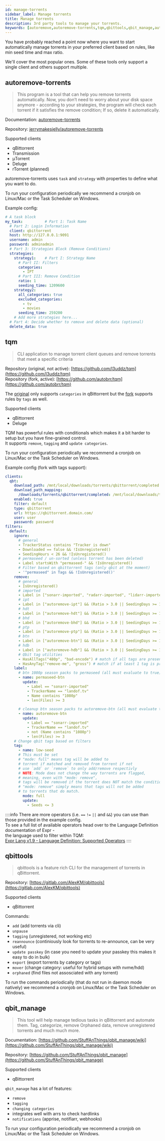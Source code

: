 ```yaml
---
id: manage-torrents
sidebar_label: Manage torrents
title: Manage torrents
description: 3rd party tools to manage your torrents.
keywords: [autoremove,autoremove-torrents,tqm,qbittools,qbit_manage,autodelete,delete,remove,tag,tagging]
---
```


You have probably reached a point now where you want to start automatically manage torrents in your preferred client based on rules, like min seed time and max ratio.

We'll cover the most popular ones. Some of these tools only support a single client and others support multiple.

## autoremove-torrents

> This program is a tool that can help you remove torrents automatically. Now, you don’t need to worry about your disk space anymore - according to your strategies, the program will check each torrent if it satisfies the remove condition; If so, delete it automatically.

Documentation: [autoremove-torrents](https://autoremove-torrents.readthedocs.io/en/latest/)

Repository: [jerrymakesjelly/autoremove-torrents](https://github.com/jerrymakesjelly/autoremove-torrents)

Supported clients
* qBittorrent
* Transmission
* μTorrent
* Deluge
* rTorrent (planned)

autoremove-torrents uses `task` and `strategy` with properties to define what you want to do. 

To run your configuration periodically we recommend a cronjob on Linux/Mac or the Task Scheduler on Windows.

Example config:

```yaml
# A task block
my_task:          # Part 1: Task Name
  # Part 2: Login Information
  client: qbittorrent
  host: http://127.0.0.1:9091
  username: admin
  password: adminadmin
  # Part 3: Strategies Block (Remove Conditions)
  strategies:
    strategy1:    # Part I: Strategy Name
      # Part II: Filters
      categories:
        - IPT
      # Part III: Remove Condition
      ratio: 1
      seeding_time: 1209600
    strategy2:
      all_categories: true
      excluded_categories:
        - tv
        - movies
      seeding_time: 259200
    # Add more strategies here...
  # Part 4: Decide whether to remove and delete data (optional)
  delete_data: true
```

## tqm

> CLI application to manage torrent client queues and remove torrents that meet a specific criteria 

Repository (original, not active): [https://github.com/l3uddz/tqm](https://github.com/l3uddz/tqm)  
Repository (fork, active): [https://github.com/autobrr/tqm](https://github.com/autobrr/tqm)

The [original](https://github.com/l3uddz/tqm) only supports `categories` in qBittorrent but the [fork](https://github.com/autobrr/tqm) supports rules by `tags` as well.

Supported clients
* qBittorrent
* Deluge

TQM has powerful rules with conditionals which makes it a bit harder to setup but you have fine-grained control.  
It supports `remove`, `tagging` and `update categories`.  

To run your configuration periodically we recommend a cronjob on Linux/Mac or the Task Scheduler on Windows.

Example config (fork with tags support):

```yaml
clients:
  qbt:
    download_path: /mnt/local/downloads/torrents/qbittorrent/completed
    download_path_mapping:
      /downloads/torrents/qbittorrent/completed: /mnt/local/downloads/torrents/qbittorrent/completed
    enabled: true
    filter: default
    type: qbittorrent
    url: https://qbittorrent.domain.com/
    user: user
    password: password
filters:
  default:
    ignore:
      # general
      - TrackerStatus contains "Tracker is down"
      - Downloaded == false && !IsUnregistered()
      - SeedingHours < 26 && !IsUnregistered()
      # permaseed / un-sorted (unless torrent has been deleted)
      - Label startsWith "permaseed-" && !IsUnregistered()
      # Filter based on qbittorrent tags (only qbit at the moment)
      - '"permaseed" in Tags && !IsUnregistered()'
    remove:
      # general
      - IsUnregistered()
      # imported
      - Label in ["sonarr-imported", "radarr-imported", "lidarr-imported"] && (Ratio > 4.0 || SeedingDays >= 15.0)
      # ipt
      - Label in ["autoremove-ipt"] && (Ratio > 3.0 || SeedingDays >= 15.0)
      # hdt
      - Label in ["autoremove-hdt"] && (Ratio > 3.0 || SeedingDays >= 15.0)
      # bhd
      - Label in ["autoremove-bhd"] && (Ratio > 3.0 || SeedingDays >= 15.0)
      # ptp
      - Label in ["autoremove-ptp"] && (Ratio > 3.0 || SeedingDays >= 15.0)
      # btn
      - Label in ["autoremove-btn"] && (Ratio > 3.0 || SeedingDays >= 15.0)
      # hdb
      - Label in ["autoremove-hdb"] && (Ratio > 3.0 || SeedingDays >= 15.0)
      # Qbit tag utilities
      - HasAllTags("480p", "bad-encode") # match if all tags are present
      - HasAnyTag("remove-me", "gross") # match if at least 1 tag is present
    label:
      # btn 1080p season packs to permaseed (all must evaluate to true)
      - name: permaseed-btn
        update:
          - Label == "sonarr-imported"
          - TrackerName == "landof.tv"
          - Name contains "1080p"
          - len(Files) >= 3

      # cleanup btn season packs to autoremove-btn (all must evaluate to true)
      - name: autoremove-btn
        update:
          - Label == "sonarr-imported"
          - TrackerName == "landof.tv"
          - not (Name contains "1080p")
          - len(Files) >= 3
    # Change qbit tags based on filters
    tag:
      - name: low-seed
      # This must be set
      # "mode: full" means tag will be added to
      # torrent if matched and removed from torrent if not
      # use `add` or `remove` to only add/remove respectivly
      # NOTE: Mode does not change the way torrents are flagged,
      # meaning, even with "mode: remove",
      # tags will be removed if the torrent does NOT match the conditions.
      # "mode: remove" simply means that tags will not be added
      # to torrents that do match.
        mode: full
        update:
          - Seeds <= 3
```

::::info
There are more operators (i.e. `==` `!=` `||` and `&&`) you can use than those provided in the example config.  
To see a full list of available operators head over to the Language Definition documentation of Expr -  
the language used to filter within TQM:  
[Expr Lang v1.9 - Language Definition: Supported Operators](https://expr-lang.org/docs/v1.9/language-definition#supported-operators)
::::

## qbittools

> qbittools is a feature rich CLI for the management of torrents in qBittorrent.

Repository: [https://gitlab.com/AlexKM/qbittools](https://gitlab.com/AlexKM/qbittools)

Supported clients
* qBittorrent

Commands:
- `add` (add torrents via cli)
- `unpause`
- `tagging` (unregistered, not working etc)
- `reannounce` (continiously look for torrents to re-announce, can be very useful)
- `update passkey` (in case you need to update your passkey this makes it easy to do in bulk)
- `export` (export torrents by category or tags)
- `mover` (change category: useful for hybrid setups with nvme/hdd)
- `orphaned` (find files not assosciated with any torrent)

To run the commands periodically (that do not run in daemon mode natively) we recommend a cronjob on Linux/Mac or the Task Scheduler on Windows.



## qbit_manage

> This tool will help manage tedious tasks in qBittorrent and automate them. Tag, categorize, remove Orphaned data, remove unregistered torrents and much much more. 

Documentation: [https://github.com/StuffAnThings/qbit_manage/wiki](https://github.com/StuffAnThings/qbit_manage/wiki)

Repository: [https://github.com/StuffAnThings/qbit_manage](https://github.com/StuffAnThings/qbit_manage)

Supported clients
* qBittorrent

`qbit_manage` has a lot of features: 
- `remove`
- `tagging`
- `changing categories`
- integrates well with arrs to check hardlinks
- `notifications` (apprise, notifiarr, webhooks)

To run your configuration periodically we recommend a cronjob on Linux/Mac or the Task Scheduler on Windows.